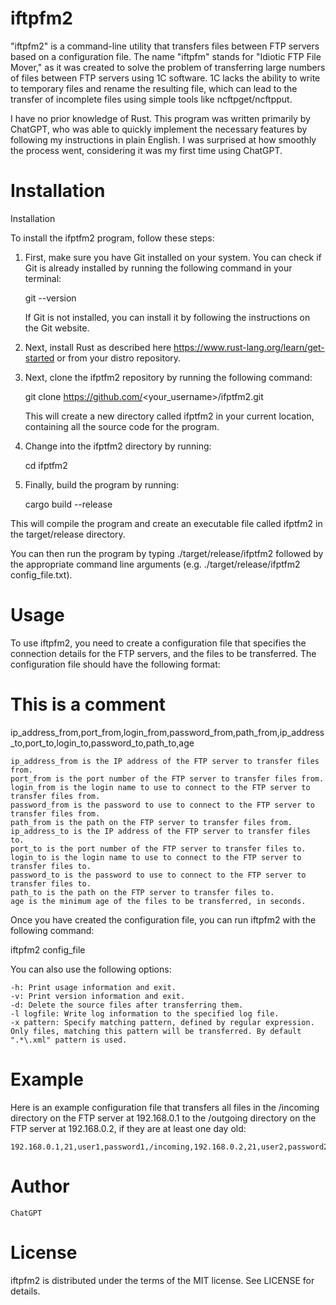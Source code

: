 iftpfm2
=======

"iftpfm2" is a command-line utility that transfers files between FTP servers based on a configuration file. The name "iftpfm" stands for "Idiotic FTP File Mover," as it was created to solve the problem of transferring large numbers of files between FTP servers using 1C software. 1C lacks the ability to write to temporary files and rename the resulting file, which can lead to the transfer of incomplete files using simple tools like ncftpget/ncftpput.

I have no prior knowledge of Rust. This program was written primarily by ChatGPT, who was able to quickly implement the necessary features by following my instructions in plain English. I was surprised at how smoothly the process went, considering it was my first time using ChatGPT.

Installation
============

Installation

To install the ifptfm2 program, follow these steps:

1. First, make sure you have Git installed on your system. You can check if Git is already installed by running the following command in your terminal:

    git --version

    If Git is not installed, you can install it by following the instructions on the Git website.  

2. Next, install Rust as described here https://www.rust-lang.org/learn/get-started or from your distro repository.

3. Next, clone the ifptfm2 repository by running the following command:

    git clone https://github.com/<your_username>/ifptfm2.git

    This will create a new directory called ifptfm2 in your current location, containing all the source code for the program.

4. Change into the ifptfm2 directory by running:

    cd ifptfm2

5. Finally, build the program by running:

    cargo build --release

This will compile the program and create an executable file called ifptfm2 in the target/release directory.

You can then run the program by typing ./target/release/ifptfm2 followed by the appropriate command line arguments (e.g. ./target/release/ifptfm2 config_file.txt).



Usage
=====

To use iftpfm2, you need to create a configuration file that specifies the connection details for the FTP servers, and the files to be transferred. The configuration file should have the following format:

# This is a comment
ip_address_from,port_from,login_from,password_from,path_from,ip_address_to,port_to,login_to,password_to,path_to,age

    ip_address_from is the IP address of the FTP server to transfer files from.
    port_from is the port number of the FTP server to transfer files from.
    login_from is the login name to use to connect to the FTP server to transfer files from.
    password_from is the password to use to connect to the FTP server to transfer files from.
    path_from is the path on the FTP server to transfer files from.
    ip_address_to is the IP address of the FTP server to transfer files to.
    port_to is the port number of the FTP server to transfer files to.
    login_to is the login name to use to connect to the FTP server to transfer files to.
    password_to is the password to use to connect to the FTP server to transfer files to.
    path_to is the path on the FTP server to transfer files to.
    age is the minimum age of the files to be transferred, in seconds.

Once you have created the configuration file, you can run iftpfm2 with the following command:

iftpfm2 config_file

You can also use the following options:

    -h: Print usage information and exit.
    -v: Print version information and exit.
    -d: Delete the source files after transferring them.
    -l logfile: Write log information to the specified log file.
    -x pattern: Specify matching pattern, defined by regular expression. Only files, matching this pattern will be transferred. By default ".*\.xml" pattern is used.

Example
=======

Here is an example configuration file that transfers all files in the /incoming directory on the FTP server at 192.168.0.1 to the /outgoing directory on the FTP server at 192.168.0.2, if they are at least one day old:

~~~
192.168.0.1,21,user1,password1,/incoming,192.168.0.2,21,user2,password2,/outgoing/,86400
~~~

Author
======

    ChatGPT

License
=======

iftpfm2 is distributed under the terms of the MIT license. See LICENSE for details.
